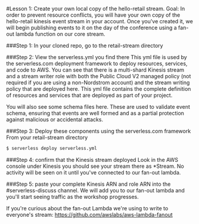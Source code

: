#Lesson 1: Create your own local copy of the hello-retail stream.
Goal: In order to prevent resource conflicts, you will have your own copy of the hello-retail kinesis event stream in your account.  Once you've created it, we will begin publishing events to it on the day of the conference using a fan-out lambda function on our core stream.

###Step 1: In your cloned repo, go to the retail-stream directory

###Step 2: View the serverless.yml you find there
This yml file is used by the serverless.com deployment framework to deploy resources, services, and code to AWS.  You can see that there is a multi-shard Kinesis stream and a stream writer role with both the Public Cloud V2 managed policy (not required if you are using a non-Nordstrom account) and the stream writing policy that are deployed here.  This yml file contains the complete definition of resources and services that are deployed as part of your project.

You will also see some schema files here.  These are used to validate event schema, ensuring that events are well formed and as a partial protection against malicious or accidental attacks.

###Step 3: Deploy these components using the serverless.com framework
From your retail-stream directory
```sh
$ serverless deploy serverless.yml
```

###Step 4: confirm that the Kinesis stream deployed
Look in the AWS console under Kinesis you should see your stream there as *Stream.  No activity will be seen on it until you've connected to our fan-out lambda.

###Step 5: paste your complete Kinesis ARN and role ARN into the #serverless-discuss channel.
We will add you to our fan-out lambda and you'll start seeing traffic as the workshop progresses.

If you're curious about the fan-out Lambda we're using to write to everyone's stream: https://github.com/awslabs/aws-lambda-fanout

